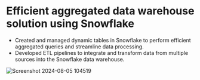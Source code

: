 # Efficient aggregated data warehouse solution using Snowflake
 - Created and managed dynamic tables in Snowflake to perform efficient aggregated queries and streamline data processing.
 - Developed ETL pipelines to integrate and transform data from multiple sources into the Snowflake data warehouse.


![Screenshot 2024-08-05 104519](https://github.com/user-attachments/assets/942a566c-1dda-4e29-afe5-2b8dacb365ac)

